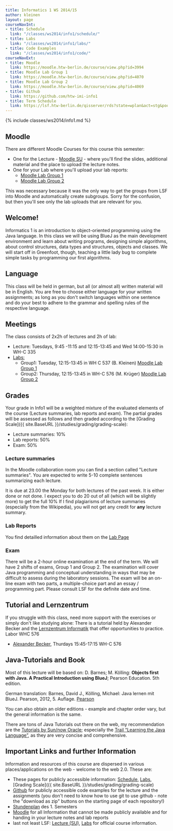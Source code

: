 ```yaml
---
title: Informatics 1 WS 2014/15
author: kleinen
layout: page
courseNavInt:
- title: Schedule
  link: "/classes/ws2014/info1/schedule/"
- title: Labs
  link: "/classes/ws2014/info1/labs/"
- title: Code Examples
  link: "/classes/ws2014/info1/code/"
courseNavExt:
- title: Moodle
  link: https://moodle.htw-berlin.de/course/view.php?id=3994
- title: Moodle Lab Group 1
  link: https://moodle.htw-berlin.de/course/view.php?id=4070
- title: Moodle Lab Group 2
  link: https://moodle.htw-berlin.de/course/view.php?id=4069
- title: Github
  link: https://github.com/htw-imi-info1
- title: Term Schedule
  link: https://lsf.htw-berlin.de/qisserver/rds?state=wplan&act=stg&pool=stg&show=plan&P.vx=kurz&r_zuordabstgv.semvonint=1&r_zuordabstgv.sembisint=1&missing=allTerms&k_abstgv.abstgvnr=231
---
```


{% include classes/ws2014/info1.md %}

## Moodle

There are different Moodle Courses for this course this semester: 

* One for the Lecture - [Moodle SU](https://moodle.htw-berlin.de/course/view.php?id=3994) - where you'll find the slides, additional material and the place to upload the lecture notes.
* One for your Lab where you'll upload your lab reports:
    * [Moodle Lab Group 1](https://moodle.htw-berlin.de/course/view.php?id=4070) 
    * [Moodle Lab Group 2](https://moodle.htw-berlin.de/course/view.php?id=4069)

This was necessary because it was the only way to get the groups from LSF into Moodle and automatically create subgroups. Sorry for the confusion, but then you'll see only the lab uploads that are relevant for you.

## Welcome!

Informatics 1 is an introduction to object-oriented programming using the Java language. In this class we will be using BlueJ as the main development environment and learn about writing programs, designing simple algorithms, about control structures, data types and structures, objects and classes. We will start off in Greenfoot, though, teaching a little lady bug to complete simple tasks by programming our first algorithms.

## Language

This class will be held in german, but all (or almost all) written material will
be in English. You are free to choose either language for your written assignments;
as long as you don't switch languages within one sentence and do your best to
adhere to the grammar and spelling rules of the respective language.

## Meetings

The class consists of 2x2h of lectures and 2h of lab:

* Lecture: Tuesdays, 9:45 -11:15 and 12:15-13:45 and Wed 14:00-15:30 in WH-C 335
* [Labs:](labs)
  * Group1: Tuesday, 12:15-13:45 in WH C 537 (B. Kleinen) [Moodle Lab Group 1](https://moodle.htw-berlin.de/course/view.php?id=4070)
  * Group2: Thursday, 12:15-13:45 in WH-C 576 (M. Krüger) [Moodle Lab Group 2](https://moodle.htw-berlin.de/course/view.php?id=4069)


## Grades

Your grade in Info1 will be a weighted mixture of the evaluated elements of the course (Lecture summaries, lab reports and exam). The partial grades will be assessed as follows and then graded according to the [Grading Scale]({{ site.BaseURL }}/studies/grading/grading-scale):

* Lecture summaries: 10%
* Lab reports: 50%
* Exam: 50%

### Lecture summaries
In the Moodle collaboration room you can find a section called "Lecture summaries". You are expected to write 5-10 complete sentences summarizing each lecture.

It is due at 23.00 the Monday for both lectures of the past week. It is either done or not done. I expect you to do 20 out of all (which will be slightly more) to get the full 10% If I find plagiarisms of lecture summaries (especially from the Wikipedia), you will not get any credit for **any** lecture summary.

### Lab Reports
You find detailled information about them on the [Lab Page](labs/)

### Exam

There will be a 2-hour online examination at the end of the term. We will have 2 shifts of exams, Group 1 and Group 2. The examination will cover Java programming and conceptual understanding in ways that may be difficult to assess during the laboratory sessions. The exam will be an on-line exam with two parts, a multiple-choice part and an essay / programming part. Please consult LSF for the definite date and time.

## Tutorial and Lernzentrum

If you struggle with this class, need more support with the exercises or simply don't like studying alone:
There is a tutorial held by Alexander Becker and the [Lernzentrum Informatik](https://www.htw-berlin.de/studium/lernzentren/lernzentrum-informatik/) that offer opportunities to practice.
Labor WHC 576

* [Alexander Becker](https://bobafett2000.de), Thurdays 15:45-17:15 WH-C 576

## Java-Tutorials and Book

Most of this lecture will be based on: D. Barnes; M. Kölling: **Objects first with Java. A Practical Introduction using BlueJ**; Pearson Education. 5th edition.

German translation: Barnes, David J., Kölling, Michael: Java lernen mit BlueJ. Pearson, 2012, 5. Auflage. [Pearson](https://www.pearson-studium.de/main/main.asp?page=bookdetails&ProductID=199389)

You can also obtain an older editions - example and chapter order vary, but the general information is the same.

There are tons of Java Tutorials out there on the web, my recommendation are the [Tutorials by Sun/now Oracle][7]; especially the [Trail &#8220;Learning the Java Language&#8221;][8], as they are very concise and comprehensive.


 [7]: https://download.oracle.com/javase/tutorial/
 [8]: https://download.oracle.com/javase/tutorial/java/

## Important Links and further Information

Information and resources of this course are dispersed in various places/applications on the web - welcome to the web 2.0. These are:

* These pages for publicly accessible information: [Schedule](schedule), [Labs](labs), [Grading Scale]({{ site.BaseURL }}/studies/grading/grading-scale)
* [Github](https://github.com/htw-imi-info1) for publicly accessible code examples for the lecture and the assignments (you don't need to know how to use git to use github - note the "download as zip" buttons on the starting page of each repository!)
* [Stundenplan](https://lsf.htw-berlin.de/qisserver/rds?state=wplan&act=stg&pool=stg&show=plan&P.vx=kurz&r_zuordabstgv.semvonint=1&r_zuordabstgv.sembisint=1&missing=allTerms&k_abstgv.abstgvnr=231) des 1. Semesters 
* [Moodle](https://moodle.htw-berlin.de/course/view.php?id=3994) for all Information that cannot be made publicly available and for handing in your lecture notes and lab reports 
*  last not least LSF: [Lecture (SU)](https://lsf.htw-berlin.de/qisserver/rds?state=wsearchv&search=2&veranstaltung.veranstid=95889),  [Labs](https://lsf.htw-berlin.de/qisserver/rds?state=wsearchv&search=2&veranstaltung.veranstid=96280) for official course information. 


